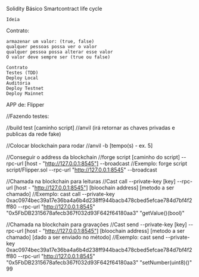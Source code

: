 Solidity Básico
Smartcontract life cycle

    Ideia

Contrato:

    armazenar um valor: (true, false)
    qualquer pessoas possa ver o valor
    qualquer pessoa possa alterar esse valor
    O valor deve sempre ser (true ou false)

    Contrato
    Testes (TDD)
    Deploy Local
    Auditória
    Deploy Testnet
    Deploy Mainnet

APP de:
    Flipper



//Fazendo testes:

//build test [caminho script]
//anvil (irá retornar as chaves privadas e publicas da rede fake)

//Colocar blockchain para rodar
//anvil -b [tempo(s) - ex. 5]

//Conseguir o address da blockchain
//forge script [caminho do script] --rpc-url [host - "http://127.0.0.1:8545"] --broadcast
//Exemplo: forge script script/Flipper.sol --rpc-url "http://127.0.0.1:8545" --broadcast

//Chamada na blockchain para leituras
//Cast call --private-key [key] --rpc-url [host - "http://127.0.0.1:8545"] [bloochain address] [metodo a ser chamado]
//Exemplo: cast call --private-key 0xac0974bec39a17e36ba4a6b4d238ff944bacb478cbed5efcae784d7bf4f2ff80 --rpc-url "http://127.0.0.1:8545" "0x5FbDB2315678afecb367f032d93F642f64180aa3" "getValue()(bool)"

//Chamada na blockchain para gravações
//Cast send --private-key [key] --rpc-url [host - "http://127.0.0.1:8545"] [bloochain address] [metodo a ser chamado] [dado a ser enviado no método]
//Exemplo: cast send --private-key 0xac0974bec39a17e36ba4a6b4d238ff944bacb478cbed5efcae784d7bf4f2ff80 --rpc-url "http://127.0.0.1:8545" "0x5FbDB2315678afecb367f032d93F642f64180aa3" "setNumber(uint8)()" 99